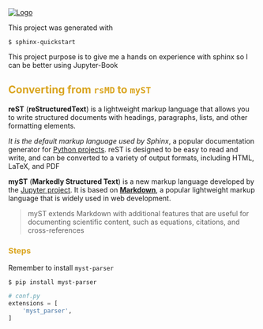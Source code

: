 <head>
  <link 
    href="https://fonts.googleapis.com/css?family=Fira+Mono:500&display=swap" 
    rel="stylesheet">
  <link rel="stylesheet" href="../../CSS.css">
  <script src="../../CSS.js"></script>
  <script src="https://code.jquery.com/jquery-3.5.1.min.js" integrity="sha256-9/aliU8dGd2tb6OSsuzixeV4y/faTqgFtohetphbbj0=" crossorigin="anonymous"></script>

<style> 
body ::selection {
  /*highlighting*/
  background: transparent;
  text-shadow: 
    1px  0px 1px ,
    0px  1px 1px ,
    -1px  0px 1px ,
    0px -1px 1px ,
    0px  1px black ,
    1px  0px black ,
    -1px  0px black ,
    0px -1px black ;
  text-outline: black;  
}
/* Themes */
h1, h2, h3, h4, h5, h6 {
  color: goldenrod;
}

</style>
</head>    
<div id="stack-container">
  <a href="https://www.sphinx-doc.org/en/master/index.html"><img src="https://www.sphinx-doc.org/en/master/_static/sphinxheader.png" alt="Logo"></a>
</div>

This project was generated with

    $ sphinx-quickstart

This project purpose is to give me a hands on experience with sphinx so I can be better using Jupyter-Book

## Converting from `rsMD` to `myST`



**reST** (**reStructuredText**) is a lightweight markup language that allows you to write structured documents with headings, paragraphs, lists, and other formatting elements. 

*It is the default markup language used by Sphinx*, a popular documentation generator for <u>Python projects</u>. reST is designed to be easy to read and write, and can be converted to a variety of output formats, including HTML, LaTeX, and PDF

**myST** (**Markedly Structured Text**) is a new markup language developed by the <u>Jupyter project</u>. It is based on <b><u>Markdown</u></b>, a popular lightweight markup language that is widely used in web development. 

>myST extends Markdown with additional features that are useful for documenting scientific content, such as equations, citations, and cross-references

### Steps

Remember to install `myst-parser`

    $ pip install myst-parser

```python 
# conf.py
extensions = [
    'myst_parser',
]
```